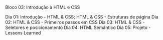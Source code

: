 Bloco 03: Introdução à HTML e CSS

Dia 01: Introdução - HTML & CSS; HTML & CSS - Estruturas de página
Dia 02: HTML & CSS - Primeiros passos em CSS
Dia 03: HTML & CSS - Seletores e posicionamento
Dia 04: HTML Semântico
Dia 05: Projeto - Lessons Learned